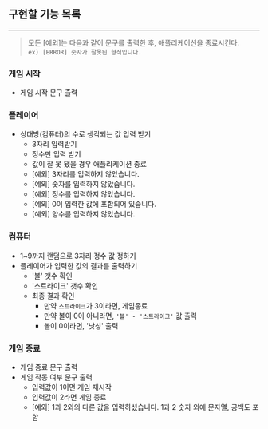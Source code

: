 ## 구현할 기능 목록

---

> 모든 [예외]는 다음과 같이 문구를 출력한 후, 애플리케이션을 종료시킨다.  
> `ex) [ERROR] 숫자가 잘못된 형식입니다.`

### 게임 시작

- 게임 시작 문구 출력

### 플레이어

- 상대방(컴퓨터)의 수로 생각되는 값 입력 받기
  - 3자리 입력받기
  - 정수만 입력 받기
  - 값이 잘 못 됐을 경우 애플리케이션 종료
  - [예외] 3자리를 입력하지 않았습니다.
  - [예외] 숫자를 입력하지 않았습니다.
  - [예외] 정수를 입력하지 않았습니다.
  - [예외] 0이 입력한 값에 포함되어 있습니다.
  - [예외] 양수를 입력하지 않았습니다.

### 컴퓨터

- 1~9까지 랜덤으로 3자리 정수 값 정하기
- 플레이어가 입력한 값의 결과를 출력하기
  - '볼' 갯수 확인
  - '스트라이크' 갯수 확인
  - 최종 결과 확인
    - 만약 `스트라이크`가 3이라면, 게임종료
    - 만약 볼이 0이 아니라면, `'볼' - '스트라이크'` 값 출력
    - 볼이 0이라면, '낫싱' 출력

### 게임 종료

- 게임 종료 문구 출력
- 게임 작동 여부 문구 출력
  - 입력값이 1이면 게임 재시작
  - 입력값이 2라면 게임 종료
  - [예외] 1과 2외의 다른 값을 입력하셨습니다.
    1과 2 숫자 외에 문자열, 공백도 포함
